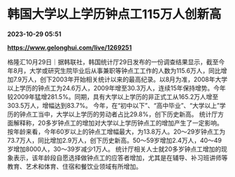 # 韩国大学以上学历钟点工115万人创新高

**2023-10-29 05:51**

**https://www.gelonghui.com/live/1269251**

格隆汇10月29日｜据韩联社，韩国统计厅29日发布的一份调查结果显示，截至今年8月，大学或研究生院毕业后从事兼职等钟点工工作的人数为115.6万人，同比增加7.9万人，创下2003年开始相关统计以来的最高纪录。以8月为准，2008年大学以上学历的钟点工为24.6万人，2009年增至30.3万人，连续15年保持增势。今年较2009年猛增281.5%。同期，具有大学以上学历的非正式工从165.2万人增至303.5万人，增幅达到83.7%。 今年，在“初中以下”、“高中毕业”、“大学以上”学历的钟点工当中，大学以上学历的劳动者占比29.8%，创下历史新高。 统计厅方面解释称，20多岁钟点工的增加对大学以上学历钟点工的增加产生了一定影响。按年龄来看，今年60岁以上的钟点工增幅最大，为13.8万人。20～29岁钟点工为73.7万人，同比增加2.9万人，创下历史新高。50～59岁增加2.4万人，40～49岁增加8000人，30～39岁减少1万人。 统计厅相关人士就20多岁钟点工增加的现象表示，该年龄段自愿选择做钟点工的应答者增加，尤其是在辅导、补习班讲师等教育、艺术和体育、住宿和餐饮业领域有所增加。